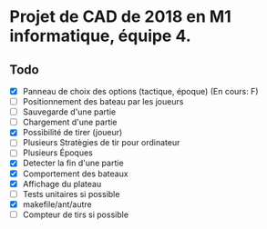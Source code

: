 # Projet de CAD de 2018 en M1 informatique, équipe 4.

## Todo

- [x] Panneau de choix des options (tactique, époque) (En cours: F)
- [ ] Positionnement des bateau par les joueurs
- [ ] Sauvegarde d'une partie
- [ ] Chargement d'une partie
- [x] Possibilité de tirer (joueur)
- [ ] Plusieurs Stratègies de tir pour ordinateur
- [ ] Plusieurs Époques
- [x] Detecter la fin d'une partie
- [x] Comportement des bateaux
- [x] Affichage du plateau
- [ ] Tests unitaires si possible
- [x] makefile/ant/autre
- [ ] Compteur de tirs si possible
